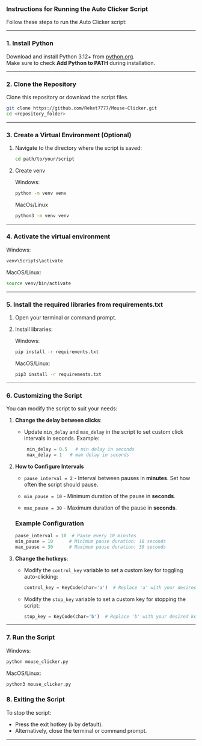 ### **Instructions for Running the Auto Clicker Script**

Follow these steps to run the Auto Clicker script:

---

### **1. Install Python**
Download and install Python 3.12+ from [python.org](https://www.python.org/).  
Make sure to check **Add Python to PATH** during installation.

---

### **2. Clone the Repository**
Clone this repository or download the script files.  
   ```bash
   git clone https://github.com/Reket7777/Mouse-Clicker.git
   cd <repository_folder>
   ```
---

### **3. Create a Virtual Environment (Optional)**
1. Navigate to the directory where the script is saved:
   ```bash
   cd path/to/your/script
   ```

2. Create venv

   Windows:
   ```bash
   python -m venv venv
   ```
   
   MacOs/Linux
   ```bash
   python3 -m venv venv
   ```

---

### **4. Activate the virtual environment**
   Windows:
   ```bash
   venv\Scripts\activate
   ```

   MacOS/Linux:
   ```bash
   source venv/bin/activate
   ```

---

### **5. Install the required libraries from requirements.txt**
1. Open your terminal or command prompt.

2. Install libraries:

   Windows:
   ```bash
   pip install -r requirements.txt
   ```

   MacOS/Linux:
   ```bash
   pip3 install -r requirements.txt
   ```

---

### **6. Customizing the Script**
   You can modify the script to suit your needs:

1. **Change the delay between clicks**:
   - Update `min_delay` and `max_delay` in the script to set custom click intervals in seconds.
   Example:
     ```python
      min_delay = 0.5   # min delay in seconds
      max_delay = 1   # max delay in seconds
     ```
2. **How to Configure Intervals**

   - `pause_interval = 2` - Interval between pauses in **minutes**. Set how often the script should pause.
   
   - `min_pause = 10` - Minimum duration of the pause in **seconds**.
   
   - `max_pause = 30` - Maximum duration of the pause in **seconds**.

   ### Example Configuration
   ```python
   pause_interval = 10  # Pause every 10 minutes
   min_pause = 10      # Minimum pause duration: 10 seconds
   max_pause = 30      # Maximum pause duration: 30 seconds
   ```

3. **Change the hotkeys**:
   - Modify the `control_key` variable to set a custom key for toggling auto-clicking:
     ```python
     control_key = KeyCode(char='a')  # Replace 'a' with your desired key
     ```

   - Modify the `stop_key` variable to set a custom key for stopping the script:
     ```python
     stop_key = KeyCode(char='b')  # Replace 'b' with your desired key
     ```

---

### **7. Run the Script**
   Windows:
   ```bash
   python mouse_clicker.py
   ```

   MacOS/Linux:
   ```bash
   python3 mouse_clicker.py
   ```



### **8. Exiting the Script**
   To stop the script:
   - Press the exit hotkey (`b` by default).
   - Alternatively, close the terminal or command prompt.

---
